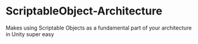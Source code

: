 # ScriptableObject-Architecture
Makes using Scriptable Objects as a fundamental part of your architecture in Unity super easy
